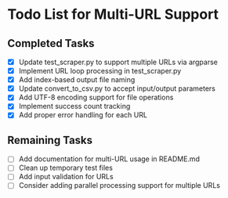 # Todo List for Multi-URL Support

## Completed Tasks
- [x] Update test_scraper.py to support multiple URLs via argparse
- [x] Implement URL loop processing in test_scraper.py
- [x] Add index-based output file naming
- [x] Update convert_to_csv.py to accept input/output parameters
- [x] Add UTF-8 encoding support for file operations
- [x] Implement success count tracking
- [x] Add proper error handling for each URL

## Remaining Tasks
- [ ] Add documentation for multi-URL usage in README.md
- [ ] Clean up temporary test files
- [ ] Add input validation for URLs
- [ ] Consider adding parallel processing support for multiple URLs
